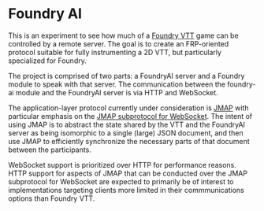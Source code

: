 # Foundry AI

This is an experiment to see how much of a [Foundry
VTT](https://foundryvtt.com) game can be controlled by a remote
server. The goal is to create an FRP-oriented protocol suitable for
fully instrumenting a 2D VTT, but particularly specialized for
Foundry.

The project is comprised of two parts: a FoundryAI server and a
Foundry module to speak with that server. The communication between
the foundry-ai module and the FoundryAI server is via HTTP and
WebSocket.

The application-layer protocol currently under consideration is
[JMAP](https://www.ietf.org/rfc/rfc8620.html) with particular emphasis
on the [JMAP subprotocol for
WebSocket](https://www.ietf.org/rfc/rfc8887.html). The intent of using
JMAP is to abstract the state shared by the VTT and the FoundryAI
server as being isomorphic to a single (large) JSON document, and then
use JMAP to efficiently synchronize the necessary parts of that
document between the participants.

WebSocket support is prioritized over HTTP for performance
reasons. HTTP support for aspects of JMAP that can be conducted over
the JMAP subprotocol for WebSocket are expected to primarily be of
interest to implementations targeting clients more limited in their
commmunications options than Foundry VTT.

